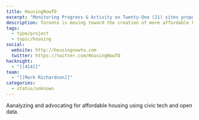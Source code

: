 ```yaml
---
title: HousingNowTO
excerpt: "Monitoring Progress & Activity on Twenty-One (21) sites proposed under the Mayor's #HousingNow plan for creating new Affordable-Rental units"
description: Toronto is moving toward the creation of more affordable housing through the identification of 21 city-owned surplus property sites that could be used to build a range of lower-cost homes.
tags:
  - type/project
  - topic/housing
social:
  website: http://housingnowto.com
  twitter: https://twitter.com/HousingNowTO
hacknight:
  - "[[414]]"
team:
  - "[[Mark Richardson]]"
categories:
  - status/unknown
---
```

Aanalyzing and advocating for affordable housing using civic tech and open data.
